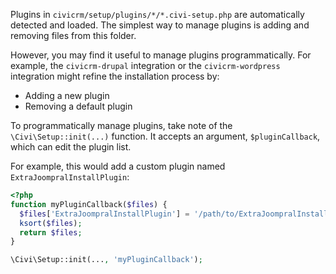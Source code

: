 Plugins in `civicrm/setup/plugins/*/*.civi-setup.php` are automatically
detected and loaded.  The simplest way to manage plugins is adding and
removing files from this folder.

However, you may find it useful to manage plugins programmatically.  For
example, the `civicrm-drupal` integration or the `civicrm-wordpress`
integration might refine the installation process by:

* Adding a new plugin
* Removing a default plugin

To programmatically manage plugins, take note of the
`\Civi\Setup::init(...)` function.  It accepts an argument,
`$pluginCallback`, which can edit the plugin list.

For example, this would add a custom plugin named `ExtraJoompralInstallPlugin`:

```php
<?php
function myPluginCallback($files) {
  $files['ExtraJoompralInstallPlugin'] = '/path/to/ExtraJoompralInstallPlugin.php';
  ksort($files);
  return $files;
}

\Civi\Setup::init(..., 'myPluginCallback');
```

